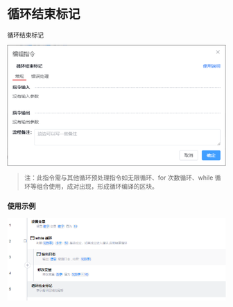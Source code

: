 # 循环结束标记

循环结束标记

![alt loop-end](/img/flow-control/loop-end.png)

> 注：此指令需与其他循环预处理指令如无限循环、for 次数循环、while 循环等组合使用，成对出现，形成循环编译的区块。

### 使用示例

![alt loop-end](/img/flow-control/loop-end-example.png)
